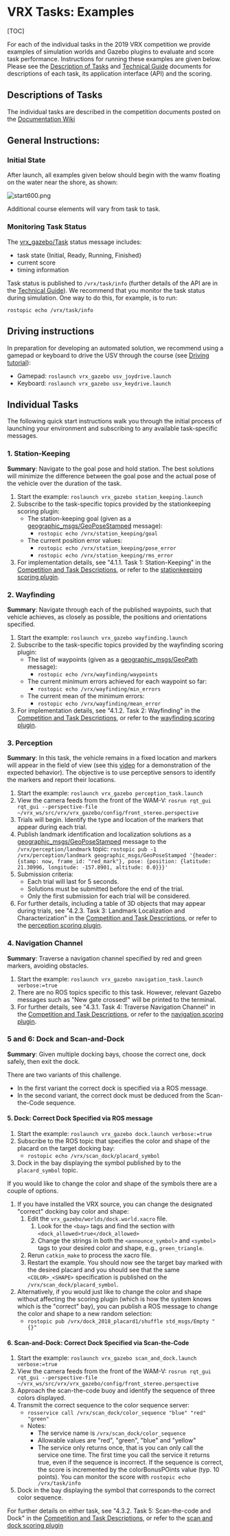 # VRX Tasks: Examples #

[TOC]

For each of the individual tasks in the 2019 VRX competition we provide examples of simulation worlds and Gazebo plugins to evaluate and score task performance.  Instructions for running these examples are given below. Please see the [Description of Tasks](https://bitbucket.org/osrf/vrx/downloads/VRX%202019%20Task%20Descriptions_v1.1.pdf) and [Technical Guide](https://bitbucket.org/osrf/vrx/downloads/VRX%202019%20Technical%20Guide_v1.1.pdf) documents for descriptions of each task, its application interface (API) and the scoring.

## Descriptions of Tasks ##

The individual tasks are described in the competition documents posted on the [Documentation Wiki](https://bitbucket.org/osrf/vrx/wiki/documentation)

## General Instructions: ##

### Initial State ###
After launch, all examples given below should begin with the wamv floating on the water near the
shore, as shown:

![start600.png](https://bitbucket.org/repo/BgXLzgM/images/599749426-start600.png)

Additional course elements will vary from task to task.

### Monitoring Task Status ###

The [vrx_gazebo/Task](https://bitbucket.org/osrf/vrx/src/default/vrx_gazebo/msg/Task.msg) status message includes:

* task state {Initial, Ready, Running, Finished}
* current score
* timing information

Task status is published to `/vrx/task/info` (further details of the API are in the [Technical Guide](https://bitbucket.org/osrf/vrx/downloads/VRX%202019%20Technical%20Guide_v1.1.pdf)).  We recommend that you monitor the task status during simulation. One way to do this, for example, is to run:

```
rostopic echo /vrx/task/info
```

## Driving instructions

In preparation for developing an automated solution, we recommend using a gamepad or keyboard to drive the USV through the course (see [Driving tutorial](https://bitbucket.org/osrf/vrx/wiki/tutorials/Driving)):

  * Gamepad: `roslaunch vrx_gazebo usv_joydrive.launch`
  * Keyboard: `roslaunch vrx_gazebo usv_keydrive.launch`


## Individual Tasks ##
The following quick start instructions walk you through the initial process
of launching your environment and subscribing to any available task-specific messages.

### 1. Station-Keeping ###

**Summary**: Navigate to the goal pose and hold station. The best solutions will minimize the difference between the goal pose and the actual pose of the vehicle over the duration of the task.

1. Start the example: `roslaunch vrx_gazebo station_keeping.launch`
1. Subscribe to the task-specific topics provided by the stationkeeping scoring plugin:
    * The station-keeping goal (given as a [geographic_msgs/GeoPoseStamped](http://docs.ros.org/api/geographic_msgs/html/msg/GeoPoseStamped.html) message):
        * `rostopic echo /vrx/station_keeping/goal`
    * The current position error values:
        * `rostopic echo /vrx/station_keeping/pose_error`
        * `rostopic echo /vrx/station_keeping/rms_error`
1. For implementation details, see "4.1.1. Task 1: Station-Keeping" in the [Competition and Task Descriptions](https://bitbucket.org/osrf/vrx/downloads/VRX%202019%20Task%20Descriptions_v1.1.pdf), or refer to the [stationkeeping scoring plugin](https://bitbucket.org/osrf/vrx/src/default/vrx_gazebo/include/vrx_gazebo/stationkeeping_scoring_plugin.hh).

### 2. Wayfinding ###

**Summary**: Navigate through each of the published waypoints, such that vehicle achieves, as closely as possible, the positions and orientations specified.

1. Start the example: `roslaunch vrx_gazebo wayfinding.launch`
1. Subscribe to the task-specific topics provided by the wayfinding scoring plugin:
    * The list of waypoints (given as a [geographic_msgs/GeoPath](http://docs.ros.org/api/geographic_msgs/html/msg/GeoPath.html) message):
        * `rostopic echo /vrx/wayfinding/waypoints`
    * The current minimum errors achieved for each waypoint so far:
        * `rostopic echo /vrx/wayfinding/min_errors`
    * The current mean of the minimum errors: 
        * `rostopic echo /vrx/wayfinding/mean_error`
1. For implementation details, see "4.1.2. Task 2: Wayfinding" in the [Competition and Task Descriptions](https://bitbucket.org/osrf/vrx/downloads/VRX%202019%20Task%20Descriptions_v1.1.pdf), or refer to the [wayfinding scoring plugin](https://bitbucket.org/osrf/vrx/src/default/vrx_gazebo/include/vrx_gazebo/wayfinding_scoring_plugin.hh).

### 3. Perception ###

**Summary**: In this task, the vehicle remains in a fixed location and markers will appear in the field of view (see this [video](https://vimeo.com/321818142) for a demonstration of the expected behavior). The objective is to use perceptive sensors to identify the markers and report their locations.

1. Start the example: `roslaunch vrx_gazebo perception_task.launch`
1. View the camera feeds from the front of the WAM-V:
    `rosrun rqt_gui rqt_gui --perspective-file ~/vrx_ws/src/vrx/vrx_gazebo/config/front_stereo.perspective`
1. Trials will begin. Identify the type and location of the markers that appear during each trial.
1. Publish landmark identification and localization solutions as a [geographic_msgs/GeoPoseStamped](http://docs.ros.org/api/geographic_msgs/html/msg/GeoPoseStamped.html) message to the `/vrx/perception/landmark` topic:
    `rostopic pub -1 /vrx/perception/landmark geographic_msgs/GeoPoseStamped '{header: {stamp: now, frame_id: "red_mark"}, pose: {position: {latitude: 21.30996, longitude: -157.8901, altitude: 0.0}}}'`
1. Submission criteria:
    * Each trial will last for 5 seconds.
    * Solutions must be submitted before the end of the trial.
    * Only the first submission for each trial will be considered.
1. For further details, including a table of 3D objects that may appear during trials, see "4.2.3. Task 3: Landmark Localization and Characterization" in the [Competition and Task Descriptions](https://bitbucket.org/osrf/vrx/downloads/VRX%202019%20Task%20Descriptions_v1.1.pdf), or refer to the [perception scoring plugin](https://bitbucket.org/osrf/vrx/src/default/vrx_gazebo/include/vrx_gazebo/perception_scoring_plugin.hh).

### 4. Navigation Channel ###

**Summary**: Traverse a navigation channel specified by red and green markers, avoiding obstacles.

1. Start the example: `roslaunch vrx_gazebo navigation_task.launch verbose:=true`
1. There are no ROS topics specific to this task. However, relevant Gazebo messages such as "New gate crossed!" will be printed to the terminal.
1. For further details, see "4.3.1. Task 4: Traverse Navigation Channel" in the [Competition and Task Descriptions](https://bitbucket.org/osrf/vrx/downloads/VRX%202019%20Task%20Descriptions_v1.1.pdf), or refer to the [navigation scoring plugin](https://bitbucket.org/osrf/vrx/src/default/vrx_gazebo/include/vrx_gazebo/navigation_scoring_plugin.hh).

### 5 and 6: Dock and Scan-and-Dock ###

**Summary**: Given multiple docking bays, choose the correct one, dock safely, then exit the dock.

There are two variants of this challenge.

* In the first variant the correct dock is specified via a ROS message.  
* In the second variant, the correct dock must be deduced from the Scan-the-Code sequence.

#### 5. Dock: Correct Dock Specified via ROS message ####

1. Start the example: `roslaunch vrx_gazebo dock.launch verbose:=true`
1. Subscribe to the ROS topic that specifies the color and shape of the placard on the target docking bay:
    * `rostopic echo /vrx/scan_dock/placard_symbol`
1. Dock in the bay displaying the symbol published by to the `placard_symbol` topic.

If you would like to change the color and shape of the symbols there are a couple of options.  

1. If you have installed the VRX source, you can change the designated "correct" docking bay color and shape:
    1. Edit the `vrx_gazebo/worlds/dock.world.xacro` file.  
       1. Look for the `<bay>` tags and find the section with `<dock_allowed>true</dock_allowed>`
       1. Change the strings in both the `<announce_symbol>` and `<symbol>` tags to your desired color and shape, e.g., `green_triangle`.
    1. Rerun `catkin_make` to process the xacro file.
    1. Restart the example.  You should now see the target bay marked with the desired placard and you should see that the same `<COLOR>_<SHAPE>` specification is published on the  `/vrx/scan_dock/placard_symbol`.
1. Alternatively, if you would just like to change the color and shape without affecting the scoring plugin (which is how the system knows which is the "correct" bay), you can publish a ROS message to change the color and shape to a new random selection:
    * `rostopic pub /vrx/dock_2018_placard1/shuffle std_msgs/Empty "{}"` 



#### 6. Scan-and-Dock: Correct Dock Specified via Scan-the-Code ####

1. Start the example: `roslaunch vrx_gazebo scan_and_dock.launch verbose:=true`
1. View the camera feeds from the front of the WAM-V:
    `rosrun rqt_gui rqt_gui --perspective-file ~/vrx_ws/src/vrx/vrx_gazebo/config/front_stereo.perspective`
1. Approach the scan-the-code buoy and identify the sequence of three colors displayed.
1. Transmit the correct sequence to the color sequence server:
    * `rosservice call /vrx/scan_dock/color_sequence "blue" "red" "green"`
    * Notes:
        * The service name is `/vrx/scan_dock/color_sequence`
        * Allowable values are "red", "green", "blue" and "yellow"
        * The service only returns once, that is you can only call the service one time.  The first time you call the service it returns true, even if the sequence is incorrect.  If the sequence is correct, the score is incremented by the colorBonusPOints value (typ. 10 points).  You can monitor the score with `rostopic echo  /vrx/task/info` 
1. Dock in the bay displaying the symbol that corresponds to the correct color sequence.

For further details on either task, see "4.3.2. Task 5: Scan-the-code and Dock" in the [Competition and Task Descriptions](https://bitbucket.org/osrf/vrx/downloads/VRX%202019%20Task%20Descriptions_v1.1.pdf), or refer to the [scan and dock scoring plugin](https://bitbucket.org/osrf/vrx/src/default/vrx_gazebo/include/vrx_gazebo/scan_dock_scoring_plugin.hh)